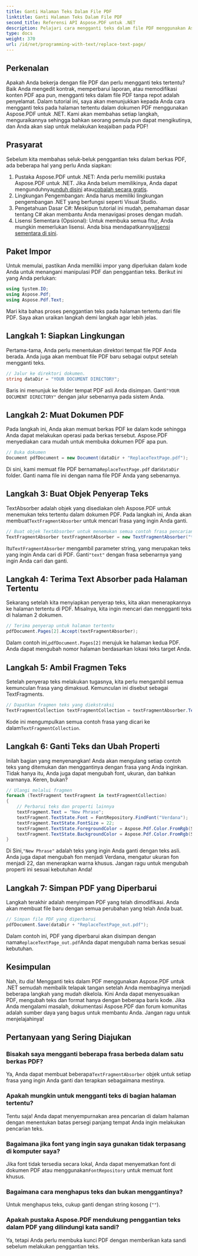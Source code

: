 ```yaml
---
title: Ganti Halaman Teks Dalam File PDF
linktitle: Ganti Halaman Teks Dalam File PDF
second_title: Referensi API Aspose.PDF untuk .NET
description: Pelajari cara mengganti teks dalam file PDF menggunakan Aspose.PDF untuk .NET dengan panduan langkah demi langkah ini. Sesuaikan font, warna, dan properti teks dengan mudah.
type: docs
weight: 370
url: /id/net/programming-with-text/replace-text-page/
---
```

## Perkenalan

Apakah Anda bekerja dengan file PDF dan perlu mengganti teks tertentu? Baik Anda mengedit kontrak, memperbarui laporan, atau memodifikasi konten PDF apa pun, mengganti teks dalam file PDF tanpa repot adalah penyelamat. Dalam tutorial ini, saya akan menunjukkan kepada Anda cara mengganti teks pada halaman tertentu dalam dokumen PDF menggunakan Aspose.PDF untuk .NET. Kami akan membahas setiap langkah, menguraikannya sehingga bahkan seorang pemula pun dapat mengikutinya, dan Anda akan siap untuk melakukan keajaiban pada PDF!

## Prasyarat

Sebelum kita membahas seluk-beluk penggantian teks dalam berkas PDF, ada beberapa hal yang perlu Anda siapkan:

1.  Pustaka Aspose.PDF untuk .NET: Anda perlu memiliki pustaka Aspose.PDF untuk .NET. Jika Anda belum memilikinya, Anda dapat mengunduhnya[unduh disini](https://releases.aspose.com/pdf/net/) atau[cobalah secara gratis](https://releases.aspose.com/).
2. Lingkungan Pengembangan: Anda harus memiliki lingkungan pengembangan .NET yang berfungsi seperti Visual Studio.
3. Pengetahuan Dasar C#: Meskipun tutorial ini mudah, pemahaman dasar tentang C# akan membantu Anda menavigasi proses dengan mudah.
4. Lisensi Sementara (Opsional): Untuk membuka semua fitur, Anda mungkin memerlukan lisensi. Anda bisa mendapatkannya[lisensi sementara di sini](https://purchase.aspose.com/temporary-license/).

## Paket Impor

Untuk memulai, pastikan Anda memiliki impor yang diperlukan dalam kode Anda untuk menangani manipulasi PDF dan penggantian teks. Berikut ini yang Anda perlukan:

```csharp
using System.IO;
using Aspose.Pdf;
using Aspose.Pdf.Text;
```

Mari kita bahas proses penggantian teks pada halaman tertentu dari file PDF. Saya akan uraikan langkah demi langkah agar lebih jelas.

## Langkah 1: Siapkan Lingkungan

Pertama-tama, Anda perlu menentukan direktori tempat file PDF Anda berada. Anda juga akan membuat file PDF baru sebagai output setelah mengganti teks.

```csharp
// Jalur ke direktori dokumen.
string dataDir = "YOUR DOCUMENT DIRECTORY";
```

 Baris ini menunjuk ke folder tempat PDF asli Anda disimpan. Ganti`"YOUR DOCUMENT DIRECTORY"` dengan jalur sebenarnya pada sistem Anda.

## Langkah 2: Muat Dokumen PDF

Pada langkah ini, Anda akan memuat berkas PDF ke dalam kode sehingga Anda dapat melakukan operasi pada berkas tersebut. Aspose.PDF menyediakan cara mudah untuk membuka dokumen PDF apa pun.

```csharp
// Buka dokumen
Document pdfDocument = new Document(dataDir + "ReplaceTextPage.pdf");
```

 Di sini, kami memuat file PDF bernama`ReplaceTextPage.pdf` dari`dataDir` folder. Ganti nama file ini dengan nama file PDF Anda yang sebenarnya.

## Langkah 3: Buat Objek Penyerap Teks

TextAbsorber adalah objek yang disediakan oleh Aspose.PDF untuk menemukan teks tertentu dalam dokumen PDF. Pada langkah ini, Anda akan membuat`TextFragmentAbsorber` untuk mencari frasa yang ingin Anda ganti.

```csharp
// Buat objek TextAbsorber untuk menemukan semua contoh frasa pencarian input
TextFragmentAbsorber textFragmentAbsorber = new TextFragmentAbsorber("text");
```

 Itu`TextFragmentAbsorber` mengambil parameter string, yang merupakan teks yang ingin Anda cari di PDF. Ganti`"text"` dengan frasa sebenarnya yang ingin Anda cari dan ganti.

## Langkah 4: Terima Text Absorber pada Halaman Tertentu

Sekarang setelah kita menyiapkan penyerap teks, kita akan menerapkannya ke halaman tertentu di PDF. Misalnya, kita ingin mencari dan mengganti teks di halaman 2 dokumen.

```csharp
// Terima penyerap untuk halaman tertentu
pdfDocument.Pages[2].Accept(textFragmentAbsorber);
```

 Dalam contoh ini,`pdfDocument.Pages[2]` merujuk ke halaman kedua PDF. Anda dapat mengubah nomor halaman berdasarkan lokasi teks target Anda.

## Langkah 5: Ambil Fragmen Teks

Setelah penyerap teks melakukan tugasnya, kita perlu mengambil semua kemunculan frasa yang dimaksud. Kemunculan ini disebut sebagai TextFragments.

```csharp
// Dapatkan fragmen teks yang diekstraksi
TextFragmentCollection textFragmentCollection = textFragmentAbsorber.TextFragments;
```

 Kode ini mengumpulkan semua contoh frasa yang dicari ke dalam`TextFragmentCollection`.

## Langkah 6: Ganti Teks dan Ubah Properti

Inilah bagian yang menyenangkan! Anda akan mengulang setiap contoh teks yang ditemukan dan menggantinya dengan frasa yang Anda inginkan. Tidak hanya itu, Anda juga dapat mengubah font, ukuran, dan bahkan warnanya. Keren, bukan?

```csharp
// Ulangi melalui fragmen
foreach (TextFragment textFragment in textFragmentCollection)
{
    // Perbarui teks dan properti lainnya
    textFragment.Text = "New Phrase";
    textFragment.TextState.Font = FontRepository.FindFont("Verdana");
    textFragment.TextState.FontSize = 22;
    textFragment.TextState.ForegroundColor = Aspose.Pdf.Color.FromRgb(System.Drawing.Color.Blue);
    textFragment.TextState.BackgroundColor = Aspose.Pdf.Color.FromRgb(System.Drawing.Color.Green);
}
```

 Di Sini,`"New Phrase"` adalah teks yang ingin Anda ganti dengan teks asli. Anda juga dapat mengubah fon menjadi Verdana, mengatur ukuran fon menjadi 22, dan menerapkan warna khusus. Jangan ragu untuk mengubah properti ini sesuai kebutuhan Anda!

## Langkah 7: Simpan PDF yang Diperbarui

Langkah terakhir adalah menyimpan PDF yang telah dimodifikasi. Anda akan membuat file baru dengan semua perubahan yang telah Anda buat.

```csharp
// Simpan file PDF yang diperbarui
pdfDocument.Save(dataDir + "ReplaceTextPage_out.pdf");
```

 Dalam contoh ini, PDF yang diperbarui akan disimpan dengan nama`ReplaceTextPage_out.pdf`Anda dapat mengubah nama berkas sesuai kebutuhan.

## Kesimpulan

Nah, itu dia! Mengganti teks dalam PDF menggunakan Aspose.PDF untuk .NET semudah membalik telapak tangan setelah Anda membaginya menjadi beberapa langkah yang mudah dikelola. Kini Anda dapat menyesuaikan PDF, mengubah teks dan format hanya dengan beberapa baris kode. Jika Anda mengalami masalah, dokumentasi Aspose.PDF dan forum komunitas adalah sumber daya yang bagus untuk membantu Anda. Jangan ragu untuk menjelajahinya!

## Pertanyaan yang Sering Diajukan

### Bisakah saya mengganti beberapa frasa berbeda dalam satu berkas PDF?
 Ya, Anda dapat membuat beberapa`TextFragmentAbsorber` objek untuk setiap frasa yang ingin Anda ganti dan terapkan sebagaimana mestinya.

### Apakah mungkin untuk mengganti teks di bagian halaman tertentu?
Tentu saja! Anda dapat menyempurnakan area pencarian di dalam halaman dengan menentukan batas persegi panjang tempat Anda ingin melakukan pencarian teks.

### Bagaimana jika font yang ingin saya gunakan tidak terpasang di komputer saya?
 Jika font tidak tersedia secara lokal, Anda dapat menyematkan font di dokumen PDF atau menggunakan`FontRepository` untuk memuat font khusus.

### Bagaimana cara menghapus teks dan bukan menggantinya?
Untuk menghapus teks, cukup ganti dengan string kosong (`""`).

### Apakah pustaka Aspose.PDF mendukung penggantian teks dalam PDF yang dilindungi kata sandi?
Ya, tetapi Anda perlu membuka kunci PDF dengan memberikan kata sandi sebelum melakukan penggantian teks.